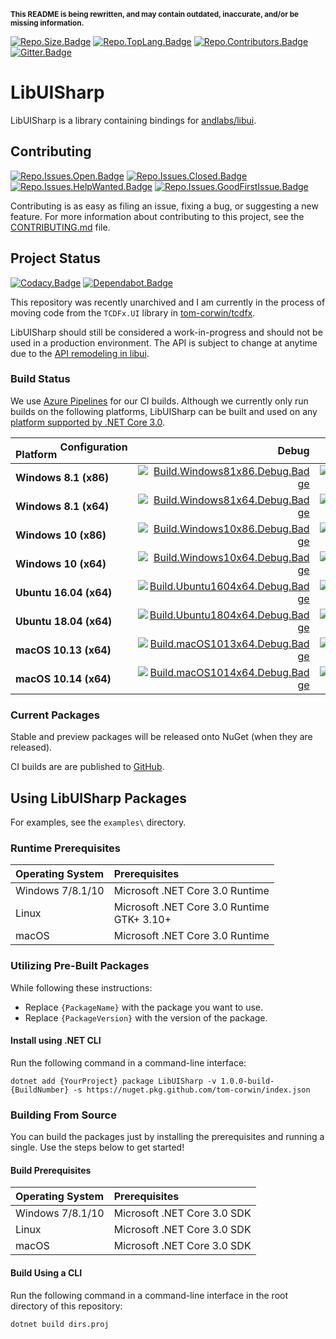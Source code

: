 <small>**This README is being rewritten, and may contain outdated, inaccurate, and/or be missing information.**</small>

[![Repo.Size.Badge]][Repo.Link]
[![Repo.TopLang.Badge]][Repo.Link]
[![Repo.Contributors.Badge]][Repo.Contributors.Link]
[![Gitter.Badge]][Gitter.Link]

# LibUISharp

<!--TODO: Add 1-2 paragraphs summarizing LibUISharp. -->
 
LibUISharp is a library containing bindings for [andlabs/libui][andlabs.libui.Link].

## Contributing

[![Repo.Issues.Open.Badge]][Repo.Issues.Open.Link]
[![Repo.Issues.Closed.Badge]][Repo.Issues.Closed.Link]
[![Repo.Issues.HelpWanted.Badge]][Repo.Issues.HelpWanted.Link]
[![Repo.Issues.GoodFirstIssue.Badge]][Repo.Issues.GoodFirstIssue.Link]

Contributing is as easy as filing an issue, fixing a bug, or suggesting a new feature. For more information about
contributing to this project, see the [CONTRIBUTING.md][Repo.Contributing.Link] file.

## Project Status

[![Codacy.Badge]][Codacy.Link]
[![Dependabot.Badge]][Dependabot.Link]

This repository was recently unarchived and I am currently in the process of moving code from the `TCDFx.UI` library in
[tom-corwin/tcdfx][tomcorwin.tcdfx.Link].

LibUISharp should still be considered a work-in-progress and should not be used in a production environment. The API is
subject to change at anytime due to the [API remodeling in libui][andlabs.libui.remodel.Link].

### Build Status

We use [Azure Pipelines][AzurePipelines.Link] for our CI builds. Although we currently only run builds on the following
platforms, LibUISharp can be built and used on any [platform supported by .NET Core 3.0][DotNetCore.SupportedOS.Link].

| <big><sub>Platform</sub>&nbsp;<sup>Configuration</sup></big> | Debug                                            | Release                                            |
| :----------------------------------------------------------- | -----------------------------------------------: | -------------------------------------------------: |
| **Windows 8.1 (x86)**                                        | [![Build.Windows81x86.Debug.Badge]][Build.Link]  | [![Build.Windows81x86.Release.Badge]][Build.Link]  |
| **Windows 8.1 (x64)**                                        | [![Build.Windows81x64.Debug.Badge]][Build.Link]  | [![Build.Windows81x64.Release.Badge]][Build.Link]  |
| **Windows 10 (x86)**                                         | [![Build.Windows10x86.Debug.Badge]][Build.Link]  | [![Build.Windows10x86.Release.Badge]][Build.Link]  |
| **Windows 10 (x64)**                                         | [![Build.Windows10x64.Debug.Badge]][Build.Link]  | [![Build.Windows10x64.Release.Badge]][Build.Link]  |
| **Ubuntu 16.04 (x64)**                                       | [![Build.Ubuntu1604x64.Debug.Badge]][Build.Link] | [![Build.Ubuntu1604x64.Release.Badge]][Build.Link] |
| **Ubuntu 18.04 (x64)**                                       | [![Build.Ubuntu1804x64.Debug.Badge]][Build.Link] | [![Build.Ubuntu1804x64.Release.Badge]][Build.Link] |
| **macOS 10.13 (x64)**                                        | [![Build.macOS1013x64.Debug.Badge]][Build.Link]  | [![Build.macOS1013x64.Release.Badge]][Build.Link]  |
| **macOS 10.14 (x64)**                                        | [![Build.macOS1014x64.Debug.Badge]][Build.Link]  | [![Build.macOS1014x64.Release.Badge]][Build.Link]  |

### Current Packages

Stable and preview packages will be released onto NuGet (when they are released).

CI builds are are published to [GitHub][Repo.Packages].

<!--TODO: Package Badges/Links -->

## Using LibUISharp Packages

For examples, see the `examples\` directory.

### Runtime Prerequisites

| Operating System | Prerequisites                                  |
| :--------------- | :----------------------------------------------|
| Windows 7/8.1/10 | Microsoft .NET Core 3.0 Runtime                |
| Linux            | Microsoft .NET Core 3.0 Runtime<br/>GTK+ 3.10+ |
| macOS            | Microsoft .NET Core 3.0 Runtime                |

### Utilizing Pre-Built Packages

While following these instructions:

  * Replace `{PackageName}` with the package you want to use.  
  * Replace `{PackageVersion}` with the version of the package.

#### Install using .NET CLI

Run the following command in a command-line interface:

```
dotnet add {YourProject} package LibUISharp -v 1.0.0-build-{BuildNumber} -s https://nuget.pkg.github.com/tom-corwin/index.json
```

### Building From Source

You can build the packages just by installing the prerequisites and running a single. Use the steps below to get started!

#### Build Prerequisites

| Operating System | Prerequisites               |
| :--------------- | :---------------------------|
| Windows 7/8.1/10 | Microsoft .NET Core 3.0 SDK |
| Linux            | Microsoft .NET Core 3.0 SDK |
| macOS            | Microsoft .NET Core 3.0 SDK |

#### Build Using a CLI

Run the following command in a command-line interface in the root directory of this repository:

```
dotnet build dirs.proj
```

[Repo.Size.Badge]: https://img.shields.io/github/repo-size/tom-corwin/libuisharp.svg?color=grey&label=Size&logo=github
[Repo.Link]: https://github.com/tom-corwin/libuisharp
[Repo.TopLang.Badge]: https://img.shields.io/github/languages/top/tom-corwin/libuisharp.svg?color=grey&label=C%23&logo=github
[Repo.Contributors.Badge]: https://img.shields.io/github/contributors/tom-corwin/libuisharp.svg?color=grey&label=Contributors&logo=github
[Repo.Contributors.Link]: https://github.com/tom-corwin/libuisharp/graphs/contributors
[Repo.Issues.Open.Badge]: https://img.shields.io/github/issues-raw/tom-corwin/libuisharp.svg?color=grey&label=Open%20Issues&logo=github
[Repo.Issues.Open.Link]: https://github.com/tom-corwin/libuisharp/issues?&q=is%3Aissue+is%3Aopen
[Repo.Issues.Closed.Badge]: https://img.shields.io/github/issues-closed-raw/tom-corwin/libuisharp.svg?color=grey&label=Closed%20Issues&logo=github
[Repo.Issues.Closed.Link]: https://github.com/tom-corwin/libuisharp/issues?&q=is%3Aissue+is%3Aclosed
[Repo.Issues.HelpWanted.Badge]: https://img.shields.io/github/issues-raw/tom-corwin/libuisharp/HelpWanted.svg?color=grey&label=Help%20Wanted%20Issues&logo=github
[Repo.Issues.HelpWanted.Link]: https://github.com/tom-corwin/libuisharp/issues?q=is%3Aissue+is%3Aopen+label%3A%22HelpWanted%22
[Repo.Issues.GoodFirstIssue.Badge]: https://img.shields.io/github/issues-raw/tom-corwin/libuisharp/GoodFirstIssue.svg?color=grey&label=Good%20First%20Issues&logo=github
[Repo.Issues.GoodFirstIssue.Link]: https://github.com/tom-corwin/libuisharp/issues?q=is%3Aissue+is%3Aopen+label%3A%22GoodFirstIssue%22
[Repo.Contributing.Link]: https://github.com/tom-corwin/libuisharp/blob/CONTRIBUTING.md
[Repo.Packages]: https://github.com/tom-corwin/libuisharp/packages
[Codacy.Badge]: https://img.shields.io/codacy/grade/2140aa3a23a848a28391aa3c778b9526/master.svg?label=Codacy+Grade&logo=codacy
[Codacy.Link]: https://www.codacy.com/app/tom-corwin/libuisharp?utm_source=github.com&amp;utm_medium=referral&amp;utm_content=tom-corwin/libuisharp&amp;utm_campaign=Badge_Grade
[Dependabot.Badge]: https://badgen.net/dependabot/tom-corwin/libuisharp?icon=dependabot
[Dependabot.Link]: https://api.dependabot.com/badges/status?host=github&repo=tom-corwin/libuisharp
[Gitter.Badge]: https://img.shields.io/gitter/room/tom-corwin/libuisharp.svg?label=Chat&logo=gitter
[Gitter.Link]: https://gitter.im/tom-corwin/libuisharp?utm_source=badge&utm_medium=badge&utm_campaign=pr-badge
[tomcorwin.tcdfx.Link]: https://github.com/tom-corwin/tcdfx
[andlabs.libui.Link]: https://github.com/andlabs/libui
[andlabs.libui.remodel.Link]: https://github.com/andlabs/libui/tree/remodel
[AzurePipelines.Link]: https://azure.microsoft.com/en-us/services/devops/pipelines/
[DotNetCore.SupportedOS.Link]: https://github.com/dotnet/core/blob/master/release-notes/3.0/3.0-supported-os.md
[Build.Link]: https://dev.azure.com/tom-corwin/libuisharp/_build/latest?definitionId=15&branchName=master
[Build.Windows81x86.Debug.Badge]: https://dev.azure.com/tom-corwin/libuisharp/_apis/build/status/libuisharp?branchName=master&jobName=Windows81x86_Debug
[Build.Windows81x86.Release.Badge]: https://dev.azure.com/tom-corwin/libuisharp/_apis/build/status/libuisharp?branchName=master&jobName=Windows81x86_Release
[Build.Windows81x64.Debug.Badge]: https://dev.azure.com/tom-corwin/libuisharp/_apis/build/status/libuisharp?branchName=master&jobName=Windows81x64_Debug
[Build.Windows81x64.Release.Badge]: https://dev.azure.com/tom-corwin/libuisharp/_apis/build/status/libuisharp?branchName=master&jobName=Windows81x64_Release
[Build.Windows10x86.Debug.Badge]: https://dev.azure.com/tom-corwin/libuisharp/_apis/build/status/libuisharp?branchName=master&jobName=Windows10x86_Debug
[Build.Windows10x86.Release.Badge]: https://dev.azure.com/tom-corwin/libuisharp/_apis/build/status/libuisharp?branchName=master&jobName=Windows10x86_Release
[Build.Windows10x64.Debug.Badge]: https://dev.azure.com/tom-corwin/libuisharp/_apis/build/status/libuisharp?branchName=master&jobName=Windows10x64_Debug
[Build.Windows10x64.Release.Badge]: https://dev.azure.com/tom-corwin/libuisharp/_apis/build/status/libuisharp?branchName=master&jobName=Windows10x64_Release
[Build.Ubuntu1604x64.Debug.Badge]: https://dev.azure.com/tom-corwin/libuisharp/_apis/build/status/libuisharp?branchName=master&jobName=Ubuntu1604x64_Debug
[Build.Ubuntu1604x64.Release.Badge]: https://dev.azure.com/tom-corwin/libuisharp/_apis/build/status/libuisharp?branchName=master&jobName=Ubuntu1604x64_Release
[Build.Ubuntu1804x64.Debug.Badge]: https://dev.azure.com/tom-corwin/libuisharp/_apis/build/status/libuisharp?branchName=master&jobName=Ubuntu1804x64_Debug
[Build.Ubuntu1804x64.Release.Badge]: https://dev.azure.com/tom-corwin/libuisharp/_apis/build/status/libuisharp?branchName=master&jobName=Ubuntu1804x64_Release
[Build.macOS1013x64.Debug.Badge]: https://dev.azure.com/tom-corwin/libuisharp/_apis/build/status/libuisharp?branchName=master&jobName=macOS1013x64_Debug
[Build.macOS1013x64.Release.Badge]: https://dev.azure.com/tom-corwin/libuisharp/_apis/build/status/libuisharp?branchName=master&jobName=macOS1013x64_Release
[Build.macOS1014x64.Debug.Badge]: https://dev.azure.com/tom-corwin/libuisharp/_apis/build/status/libuisharp?branchName=master&jobName=macOS1014x64_Debug
[Build.macOS1014x64.Release.Badge]: https://dev.azure.com/tom-corwin/libuisharp/_apis/build/status/libuisharp?branchName=master&jobName=macOS1014x64_Release